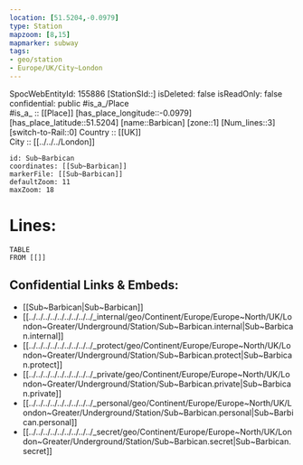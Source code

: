 ```yaml
---
location: [51.5204,-0.0979] 
type: Station 
mapzoom: [8,15] 
mapmarker: subway 
tags:
- geo/station
- Europe/UK/City~London
---
```

SpocWebEntityId: 155886
[StationSId::] 
isDeleted: false
isReadOnly: false
confidential: public
#is_a_/Place  
#is_a_ :: [[Place]] 
[has_place_longitude::-0.0979] 
[has_place_latitude::51.5204] 
[name::Barbican] 
[zone::1] 
[Num_lines::3] 
[switch-to-Rail::0] 
Country :: [[UK]]  
City :: [[../../../London]]  


```leaflet
id: Sub~Barbican
coordinates: [[Sub~Barbican]] 
markerFile: [[Sub~Barbican]] 
defaultZoom: 11 
maxZoom: 18
```


# Lines: 
```dataview
TABLE 
FROM [[]] 
```

## Confidential Links & Embeds: 
- [[Sub~Barbican|Sub~Barbican]] 
- [[../../../../../../../../../_internal/geo/Continent/Europe/Europe~North/UK/London~Greater/Underground/Station/Sub~Barbican.internal|Sub~Barbican.internal]] 
- [[../../../../../../../../../_protect/geo/Continent/Europe/Europe~North/UK/London~Greater/Underground/Station/Sub~Barbican.protect|Sub~Barbican.protect]] 
- [[../../../../../../../../../_private/geo/Continent/Europe/Europe~North/UK/London~Greater/Underground/Station/Sub~Barbican.private|Sub~Barbican.private]] 
- [[../../../../../../../../../_personal/geo/Continent/Europe/Europe~North/UK/London~Greater/Underground/Station/Sub~Barbican.personal|Sub~Barbican.personal]] 
- [[../../../../../../../../../_secret/geo/Continent/Europe/Europe~North/UK/London~Greater/Underground/Station/Sub~Barbican.secret|Sub~Barbican.secret]] 
